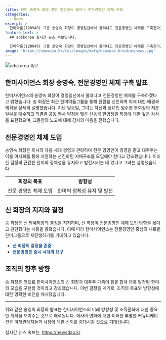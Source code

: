 ```yaml
---
title: 한미 송영숙 회장 경영 일선에서 물러나 전문경영인 체제 구축
categories:
  - News
excerpt: >
  한미약품(128940) 그룹 송영숙 회장이 경영일선에서 물러나고 전문경영인 체제를 구축한다고 밝혔습니다. 신동국 한양정밀 회장과의 협력에 대한 감사를 표하며, 한미의 다음 세대 경영은 전문 경영인이 맡고 대주주들은 이사회를 통해 이를 지원하는 지배구조로 가야 한다고 설명했습니다. 이에 따라 신 회장을 중심으로 새로운 한미그룹이 재탄생할 것으로 기대됩니다.
feature_text: >
  ## adskorea 실시간 뉴스 속보입니다.

  한미약품(128940) 그룹 송영숙 회장이 경영일선에서 물러나고 전문경영인 체제를 구축한다고 밝혔습니다. 신동국 한양정밀 회장과의 협력에 대한 감사를 표하며, 한미의 다음 세대 경영은 전문 경영인이 맡고 대주주들은 이사회를 통해 이를 지원하는 지배구조로 가야 한다고 설명했습니다. 이에 따라 신 회장을 중심으로 새로운 한미그룹이 재탄생할 것으로 기대됩니다.
image: 'https://newsdao.kr/res/images/meta/newsdao_breakingnews.jpg'
---
```


<p><img src="https://newsdao.kr/res/images/meta/newsdao_breakingnews.jpg" alt="adskorea 속보" /></p>

<h2>한미사이언스 회장 송영숙, 전문경영인 체제 구축 발표</h2>

<p data-ke-size="size16">한미사이언스의 송영숙 회장이 경영일선에서 물러나고 전문경영인 체제를 구축하겠다고 밝혔습니다. 송 회장은 최근 한미약품그룹을 통해 전환을 선언하며 이에 대한 배경과 계획을 상세히 설명했습니다. 지난 일요일, 그녀는 자신과 장녀인 임주현 부회장의 지분 일부를 매수하고 의결권 공동 행사 약정을 맺은 신동국 한양정밀 회장에 대한 깊은 감사를 표현했으며, 그동안의 노고에 대해 감사의 마음을 전했습니다.</p>

<h2 data-ke-size="size26">전문경영인 체제 도입</h2>

<p data-ke-size="size16">송영숙 회장은 회사의 다음 세대 경영과 관련하여 전문 경영인이 경영을 맡고 대주주는 이를 이사회를 통해 지원하는 선진화된 지배구조를 도입해야 한다고 강조했습니다. 이러한 결정의 근간은 한미의 정체성을 유지하고 발전시키는 데 있다고 그녀는 설명했습니다.</p>

<table>
  <tr>
    <td style="text-align: center; height: 17px;"><b>회장의 목표</b></td>
    <td style="text-align: center; height: 17px;"><b>방향성</b></td>
  </tr>
  <tr>
    <td style="text-align: center; height: 17px;">전문 경영인 체제 도입</td>
    <td style="text-align: center; height: 17px;">한미의 정체성 유지 및 발전</td>
  </tr>
</table>

<h2 data-ke-size="size26">신 회장의 지지와 결정</h2>

<p data-ke-size="size16">송 회장은 신 명예회장의 결정을 지지하며, 신 회장이 전문경영인 체제 도입 방향을 옳다고 판단했다는 내용을 밝혔습니다. 이에 따라 한미사이언스는 전문경영인 중심의 새로운 한미그룹으로 재탄생하기를 기대하고 있습니다.</p>

<ul>
  <li><b><span style="color: #1a5490;">신 회장의 결정을 존중</span></b></li>
  <li><b><span style="color: #1a5490;">전문경영인 중시 시대의 요구</span></b></li>
</ul>

<h2 data-ke-size="size26">조직의 향후 방향</h2>

<p data-ke-size="size16">송 회장은 앞으로 한미사이언스의 신 회장과 대주주 가족이 힘을 합쳐 더욱 발전된 한미의 모습을 구현할 것이라고 강조했습니다. 이번 결정을 계기로, 조직의 목표와 방향성에 대한 명확한 비전을 제시했습니다.</p>

<hr data-ke-size="size16">

<p data-ke-size="size16">위와 같은 송영숙 회장의 발표는 한미사이언스의 미래 방향성 및 조직문화에 대한 중요한 계획을 보여주는 것으로 해석됩니다. 회사의 변화에 대한 이러한 투명한 커뮤니케이션은 이해관계자들과 시장에 대한 신뢰를 증대시킬 것으로 기대됩니다.</p>
실시간 뉴스 속보는, <a href="https://newsdao.kr" rel="dofollow">https://newsdao.kr</a>


